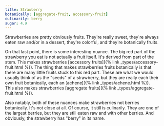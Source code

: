 ```yaml
---
title: Strawberry
botanically: [aggregate-fruit, accessory-fruit]
culinarily: berry
sugar: 4.9
---
```

Strawberries are pretty obviously fruits. They're really sweet, they're always eaten raw and/or in a dessert, they're colorful, and they're botanically fruits.

On that last point, there is some interesting nuance. The big red part of the strawberry you eat is not actually a fruit itself. It's derived from part of the stem. This makes strawberries [accessory fruits]({% link _types/accessory-fruit.html %}). The thing that makes strawberries fruits botanically is that there are many little fruits stuck to this red part. These are what we would usually think of as the "seeds" of a strawberry, but they are really each their own fruit botanically, each an [achene]({% link _types/achene.html %}). This also makes strawberries [aggregate fruits]({% link _types/aggregate-fruit.html %}).

Also notably, both of these nuances make strawberries not berries botanically. It's not close at all. Of course, it still is culinarily. They are one of the largest berries, but they are still eaten raw and with other berries. And obviously, the strawberry has "berry" in its name.